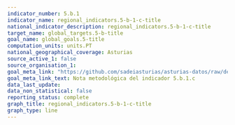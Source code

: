 ```yaml
---
indicator_number: 5.b.1
indicator_name: regional_indicators.5-b-1-c-title
national_indicator_description: regional_indicators.5-b-1-c-title
target_name: global_targets.5-b-title
goal_name: global_goals.5-title
computation_units: units.PT
national_geographical_coverage: Asturias
source_active_1: false
source_organisation_1:  
goal_meta_link: "https://github.com/sadeiasturias/asturias-datos/raw/develop/methodology/5.b.1.c.pdf"
goal_meta_link_text: Nota metodológica del indicador 5.b.1.c
data_last_update:  
data_non_statistical: false
reporting_status: complete
graph_title: regional_indicators.5-b-1-c-title
graph_type: line
---
```

